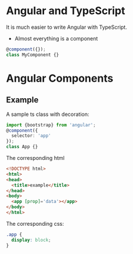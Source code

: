# Angular and TypeScript

It is much easier to write Angular with TypeScript.

- Almost everything is a component

```typescript
@component({});
class MyComponent {}
```
<!--  -->
# Angular Components

## Example

A sample ts class with decoration:

```typescript
import {bootstrap} from 'angular';
@component({
  selector: 'app'
});
class App {}
```

The corresponding html

```html
<!DOCTYPE html>
<html>
<head>
  <title>example</title>
</head>
<body>
  <app [prop]='data'></app>
</body>
</html>
```

The corresponding css:

```css
.app {
  display: block;
}
```
<!--  -->
